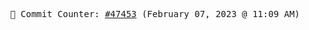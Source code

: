 <p align="center">
    <samp>
        📮 Commit Counter: <a href="https://github.com/Javascript-void0/Javascript-void0/commits/main">#47453</a> (February 07, 2023 @ 11:09 AM)
    </samp>
</p>